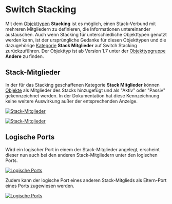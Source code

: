 # Switch Stacking

Mit dem [Objekttypen](../glossar.md) **Stacking** ist es möglich, einen Stack-Verbund mit mehreren Mitgliedern zu definieren, die Informationen untereinander austauschen. Auch wenn Stacking für unterschiedliche Objekttypen genutzt werden kann, ist der ursprüngliche Gedanke für diesen Objekttypen und die dazugehörige [Kategorie](../glossar.md) **Stack Mitglieder** auf Switch Stacking zurückzuführen. Der Objekttyp ist ab Version 1.7 unter der [Objekttypgruppe](../glossar.md) **Andere** zu finden.

Stack-Mitglieder
----------------

In der für das Stacking geschaffenen Kategorie **Stack Mitglieder** können [Objekte](../glossar.md) als Mitglieder des Stacks hinzugefügt und als "Aktiv" oder "Passiv" gekennzeichnet werden. In der Dokumentation hat diese Kennzeichnung keine weitere Auswirkung außer der entsprechenden Anzeige.

[![Stack-Mitglieder](../assets/images/de/anwendungsfaelle/switch-stacking/1-sws.png)](../assets/images/de/anwendungsfaelle/switch-stacking/1-sws.png)

[![Stack-Mitglieder](../assets/images/de/anwendungsfaelle/switch-stacking/2-sws.png)](../assets/images/de/anwendungsfaelle/switch-stacking/2-sws.png)

Logische Ports
--------------

Wird ein logischer Port in einem der Stack-Mitglieder angelegt, erscheint dieser nun auch bei den anderen Stack-Mitgliedern unter den logischen Ports.

[![Logische Ports](../assets/images/de/anwendungsfaelle/switch-stacking/3-sws.png)](../assets/images/de/anwendungsfaelle/switch-stacking/3-sws.png)

Zudem kann der logische Port eines anderen Stack-Mitglieds als Eltern-Port eines Ports zugewiesen werden.

[![Logische Ports](../assets/images/de/anwendungsfaelle/switch-stacking/4-sws.png)](../assets/images/de/anwendungsfaelle/switch-stacking/4-sws.png)
